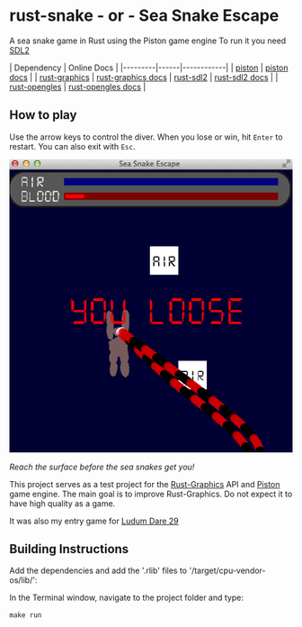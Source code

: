 rust-snake - or - Sea Snake Escape
==========

A sea snake game in Rust using the Piston game engine
To run it you need <a href="http://www.libsdl.org/" target="_blank">SDL2</a>

| Dependency | Online Docs |
|---------|------|------------|
| [piston](https://github.com/bvssvni/piston) | [piston docs](http://pistondevelopers.github.io/docs/piston/piston/) |
| [rust-graphics](https://github.com/bvssvni/rust-graphics) | [rust-graphics docs](http://pistondevelopers.github.io/docs/rust-graphics/graphics/) |
[rust-sdl2](https://github.com/AngryLawyer/rust-sdl2) | [rust-sdl2 docs](http://pistondevelopers.github.io/docs/rust-sdl2/sdl2/) |
| [rust-opengles](https://github.com/mozilla-servo/rust-opengles) | [rust-opengles docs](http://pistondevelopers.github.io/docs/rust-opengles/opengles/) |

## How to play

Use the arrow keys to control the diver.
When you lose or win, hit `Enter` to restart.
You can also exit with `Esc`.

![alt tag](https://raw.githubusercontent.com/bvssvni/rust-snake/master/sea-snake.png)

*Reach the surface before the sea snakes get you!*

This project serves as a test project for the [Rust-Graphics](https://github.com/bvssvni/rust-graphics) API and [Piston](https://github.com/bvssvni/piston) game engine. The main goal is to improve Rust-Graphics. Do not expect it to have high quality as a game.

It was also my entry game for <a href="http://www.ludumdare.com/compo/ludum-dare-29/?action=preview&uid=19918" target="_blank">Ludum Dare 29</a>

## Building Instructions

Add the dependencies and add the '.rlib' files to '/target/cpu-vendor-os/lib/':

In the Terminal window, navigate to the project folder and type:

```
make run
```
